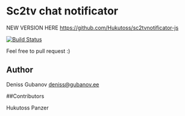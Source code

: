 # Sc2tv chat notificator

NEW VERSION HERE https://github.com/Hukutoss/sc2tvnotificator-js


[![Build Status](https://travis-ci.org/drewoko/sc2tvnotificator.svg?branch=master)](https://travis-ci.org/drewoko/sc2tvnotificator)

Feel free to pull request :)

## Author

Deniss Gubanov
deniss@gubanov.ee

##Contributors

Hukutoss
Panzer
